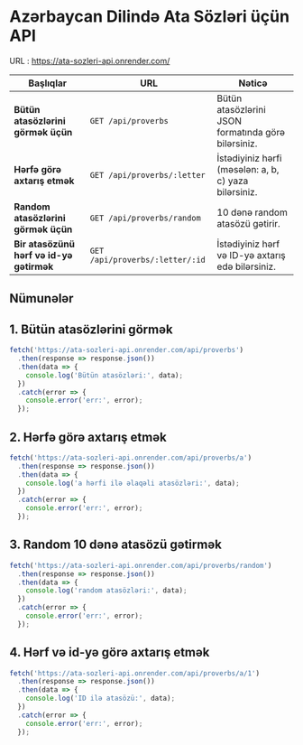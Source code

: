 # Azərbaycan Dilində Ata Sözləri üçün API
URL : https://ata-sozleri-api.onrender.com/ 

| Başlıqlar                                          | URL                                   | Nəticə                                                       |
| -------------------------------------------------- | ------------------------------------- | ------------------------------------------------------------ |
| **Bütün atasözlərini görmək üçün**                  | `GET /api/proverbs`                   | Bütün atasözlərini JSON formatında görə bilərsiniz.                |
| **Hərfə görə axtarış etmək**          | `GET /api/proverbs/:letter`           | İstədiyiniz hərfi (məsələn: a, b, c) yaza bilərsiniz.              |
| **Random atasözlərini görmək üçün**                 | `GET /api/proverbs/random`            | 10 dənə random  atasözü gətirir.                          |
| **Bir atasözünü hərf  və id-yə gətirmək**                | `GET /api/proverbs/:letter/:id`       | İstədiyiniz hərf və ID-yə axtarış edə bilərsiniz. |

## Nümunələr

## 1. Bütün atasözlərini görmək
```javascript
fetch('https://ata-sozleri-api.onrender.com/api/proverbs')
  .then(response => response.json())
  .then(data => {
    console.log('Bütün atasözləri:', data);
  })
  .catch(error => {
    console.error('err:', error);
  });
```
## 2. Hərfə görə axtarış etmək
```javascript
fetch('https://ata-sozleri-api.onrender.com/api/proverbs/a')
  .then(response => response.json())
  .then(data => {
    console.log('a hərfi ilə əlaqəli atasözləri:', data);
  })
  .catch(error => {
    console.error('err:', error);
  });
```
## 3. Random 10 dənə atasözü gətirmək
```javascript
fetch('https://ata-sozleri-api.onrender.com/api/proverbs/random')
  .then(response => response.json())
  .then(data => {
    console.log('random atasözləri:', data);
  })
  .catch(error => {
    console.error('err:', error);
  });
```
## 4. Hərf və id-yə görə axtarış etmək
```javascript
fetch('https://ata-sozleri-api.onrender.com/api/proverbs/a/1')
  .then(response => response.json())
  .then(data => {
    console.log('ID ilə atasözü:', data);
  })
  .catch(error => {
    console.error('err:', error);
  });
```
